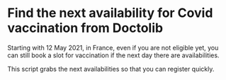 # Find the next availability for Covid vaccination from Doctolib

Starting with 12 May 2021, in France, even if you are not eligible yet, you can still book a slot for vaccination if the next day there are availabilities.

This script grabs the next availabilities so that you can register quickly.

